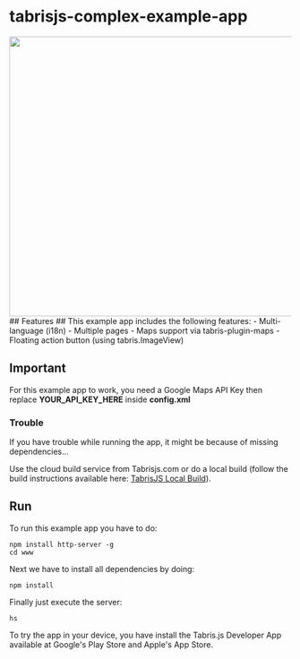 # tabrisjs-complex-example-app #
<img src="https://qmyqug.by3302.livefilestore.com/y3mUdbz-h1Cr-CYF_QYkgwEWWi8bayNc9hg-4JnkiCHdyxE5Frt0ZHHiluQtvw7RP2qjqZYuUSWUVHLdTjDVEHQCQEkGteB1GYrU5rB7vpH3Vl6AEJXJM9uVT46WF3b4B9GA52rF36nyO6W2gJGygNiD4Is1b7he-Q5E9hGa3kVrmY?width=1200&height=1000&cropmode=none" width="600" height="500" />
## Features ##
This example app includes the following features:
-    Multi-language (i18n)
-    Multiple pages
-    Maps support via tabris-plugin-maps
-    Floating action button (using tabris.ImageView)

## Important ##
For this example app to work, you need a Google Maps API Key then replace **YOUR_API_KEY_HERE** inside **config.xml**

### Trouble ###
If you have trouble while running the app, it might be because of missing dependencies...

Use the cloud build service from Tabrisjs.com or do a local build (follow the build instructions available here: [TabrisJS Local Build](https://tabrisjs.com/documentation/1.10/local-build)).

## Run ##
To run this example app you have to do:
```
npm install http-server -g
cd www
```
Next we have to install all dependencies by doing:
```
npm install
```
Finally just execute the server:
```
hs
```
To try the app in your device, you have install the Tabris.js Developer App available at Google's Play Store and Apple's App Store.
